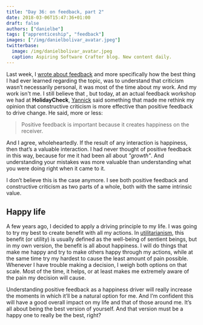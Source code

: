 ```yaml
---
title: "Day 36: on feedback, part 2"
date: 2018-03-06T15:47:36+01:00
draft: false
authors: ["danielbe"]
tags: ["apprenticeship", "feedback"]
images: ["/img/danielbolivar_avatar.jpeg"]
twitterbase: 
  image: /img/danielbolivar_avatar.jpeg
  caption: Aspiring Software Crafter blog. New content daily.
---
```


Last week, I [wrote about feedback](https://www.dabolivar.com/posts/day-30/) and more specifically how the best thing I had ever learned regarding the topic, was to understand that criticism wasn’t necessarily personal, it was most of the time about my work. And my work isn't me. I still believe that , but today, at an actual feedback workshop we had at **HolidayCheck**, [Yannick](https://twitter.com/y_gldw) said something that made me rethink my opinion that constructive criticism is more effective than positive feedback to drive change. He said, more or less: 

> Positive feedback is important because it creates happiness on the receiver.

And I agree, wholeheartedly. If the result of any interaction is happiness, then that’s a valuable interaction. I had never thought of positive feedback in this way, because for me it had been all about _"growth"_. And understanding your mistakes was more valuable than understanding what you were doing right when it came to it. 

I don’t believe this is the case anymore. I see both positive feedback and constructive criticism as two parts of a whole, both with the same intrinsic value. 

## Happy life
A few years ago, I decided to apply a driving principle to my life. I was going to try my best to create benefit with all my actions. In [utilitarianism](https://en.wikipedia.org/wiki/Utilitarianism), this benefit (or utility) is usually defined as the well-being of sentient beings, but in my own version, the benefit is all about happiness. I will do things that make me happy and try to make others happy through my actions, while at the same time try my hardest to cause the least amount of pain possible. Whenever I have trouble making a decision, I weigh both options on that scale. Most of the time, it helps, or at least makes me extremely aware of the pain my decision will cause. 

Understanding positive feedback as a happiness driver will really increase the moments in which it’ll be a natural option for me. And I’m confident this will have a good overall impact on my life and that of those around me. It’s all about being the best version of yourself. And that version must be a happy one to really be the best, right?